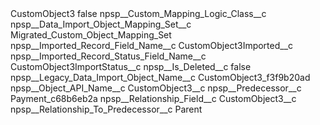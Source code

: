 <?xml version="1.0" encoding="UTF-8"?>
<CustomMetadata xmlns="http://soap.sforce.com/2006/04/metadata" xmlns:xsi="http://www.w3.org/2001/XMLSchema-instance" xmlns:xsd="http://www.w3.org/2001/XMLSchema">
    <label>CustomObject3</label>
    <protected>false</protected>
    <values>
        <field>npsp__Custom_Mapping_Logic_Class__c</field>
        <value xsi:nil="true"/>
    </values>
    <values>
        <field>npsp__Data_Import_Object_Mapping_Set__c</field>
        <value xsi:type="xsd:string">Migrated_Custom_Object_Mapping_Set</value>
    </values>
    <values>
        <field>npsp__Imported_Record_Field_Name__c</field>
        <value xsi:type="xsd:string">CustomObject3Imported__c</value>
    </values>
    <values>
        <field>npsp__Imported_Record_Status_Field_Name__c</field>
        <value xsi:type="xsd:string">CustomObject3ImportStatus__c</value>
    </values>
    <values>
        <field>npsp__Is_Deleted__c</field>
        <value xsi:type="xsd:boolean">false</value>
    </values>
    <values>
        <field>npsp__Legacy_Data_Import_Object_Name__c</field>
        <value xsi:type="xsd:string">CustomObject3_f3f9b20ad</value>
    </values>
    <values>
        <field>npsp__Object_API_Name__c</field>
        <value xsi:type="xsd:string">CustomObject3__c</value>
    </values>
    <values>
        <field>npsp__Predecessor__c</field>
        <value xsi:type="xsd:string">Payment_c68b6eb2a</value>
    </values>
    <values>
        <field>npsp__Relationship_Field__c</field>
        <value xsi:type="xsd:string">CustomObject3__c</value>
    </values>
    <values>
        <field>npsp__Relationship_To_Predecessor__c</field>
        <value xsi:type="xsd:string">Parent</value>
    </values>
</CustomMetadata>
